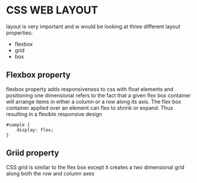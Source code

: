# CSS WEB LAYOUT 
layout is very important and w would be looking at three different layout properties:

- flexbox
- grid
- box

## Flexbox property 
flexbox property adds responsiveness to css with float elements and positioning one dimensional refers to the fact that a given flex box container will arrange items in either a column or a row along its axis.
The flex box container applied over an element can flex to shrink or expand. Thus resulting in a flexible responsive design
```
#sample {
    display: flex;
}
```
## Griid property
CSS grid is similar to the flex box except it creates a two dimensional grid along both the row and column axes
